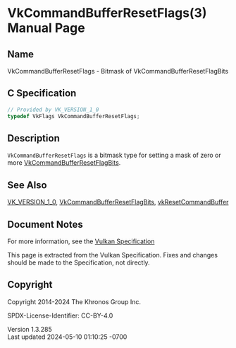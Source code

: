 # VkCommandBufferResetFlags(3) Manual Page

## Name

VkCommandBufferResetFlags - Bitmask of VkCommandBufferResetFlagBits



## <a href="#_c_specification" class="anchor"></a>C Specification

``` c
// Provided by VK_VERSION_1_0
typedef VkFlags VkCommandBufferResetFlags;
```

## <a href="#_description" class="anchor"></a>Description

`VkCommandBufferResetFlags` is a bitmask type for setting a mask of zero
or more
[VkCommandBufferResetFlagBits](https://registry.khronos.org/vulkan/specs/1.3-extensions/man/html/VkCommandBufferResetFlagBits.html).

## <a href="#_see_also" class="anchor"></a>See Also

[VK_VERSION_1_0](https://registry.khronos.org/vulkan/specs/1.3-extensions/man/html/VK_VERSION_1_0.html),
[VkCommandBufferResetFlagBits](https://registry.khronos.org/vulkan/specs/1.3-extensions/man/html/VkCommandBufferResetFlagBits.html),
[vkResetCommandBuffer](https://registry.khronos.org/vulkan/specs/1.3-extensions/man/html/vkResetCommandBuffer.html)

## <a href="#_document_notes" class="anchor"></a>Document Notes

For more information, see the <a
href="https://registry.khronos.org/vulkan/specs/1.3-extensions/html/vkspec.html#VkCommandBufferResetFlags"
target="_blank" rel="noopener">Vulkan Specification</a>

This page is extracted from the Vulkan Specification. Fixes and changes
should be made to the Specification, not directly.

## <a href="#_copyright" class="anchor"></a>Copyright

Copyright 2014-2024 The Khronos Group Inc.

SPDX-License-Identifier: CC-BY-4.0

Version 1.3.285  
Last updated 2024-05-10 01:10:25 -0700
